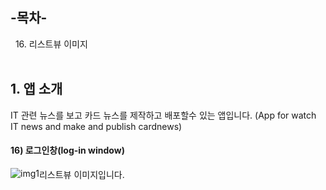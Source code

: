 ## -목차-
&nbsp;&nbsp;16.  리스트뷰 이미지<br>
<br>
## 1. 앱 소개
IT 관련 뉴스를 보고 카드 뉴스를 제작하고 배포할수 있는 앱입니다.  (App for watch IT news and make and publish cardnews)

#### 16) 로그인창(log-in window)
<p align="center">
<img src="img/img_listView.png" style="float:left;" alt="img1">
<p/>
리스트뷰 이미지입니다.
